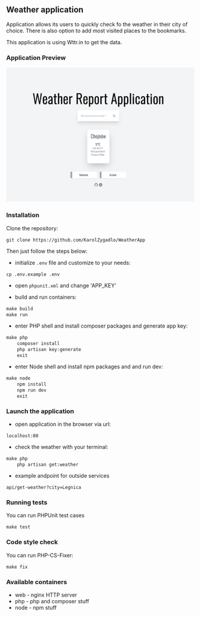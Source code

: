 ## Weather application
Application allows its users to quickly check fo the weather in their city of choice. There is also option to add most visited places to the bookmarks. 

This application is using Wttr.in to get the data.

### Application Preview
![app preview](app_preview.png)
### Installation

Clone the repository:

```
git clone https://github.com/KarolZygadlo/WeatherApp
```

Then just follow the steps below:

* initialize `.env` file and customize to your needs:

```
cp .env.example .env
```

* open `phpunit.xml` and change 'APP_KEY'

* build and run containers:

```
make build
make run
```

* enter PHP shell and install composer packages and generate app key:

```
make php
    composer install
    php artisan key:generate
    exit
```

* enter Node shell and install npm packages and and run dev:

```
make node
    npm install
    npm run dev
    exit
```

### Launch the application
* open application in the browser via url:

```
localhost:80
```
* check the weather with your terminal:

```
make php
    php artisan get:weather
```
* example andpoint for outside services

```
api/get-weather?city=Legnica
```
### Running tests

You can run PHPUnit test cases

```
make test
```

### Code style check

You can run PHP-CS-Fixer:

```
make fix
```

### Available containers

* web - nginx HTTP server
* php - php and composer stuff
* node - npm stuff
